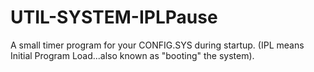 # UTIL-SYSTEM-IPLPause
A small timer program for your CONFIG.SYS during startup. (IPL means Initial Program Load...also known as "booting" the system).                 
